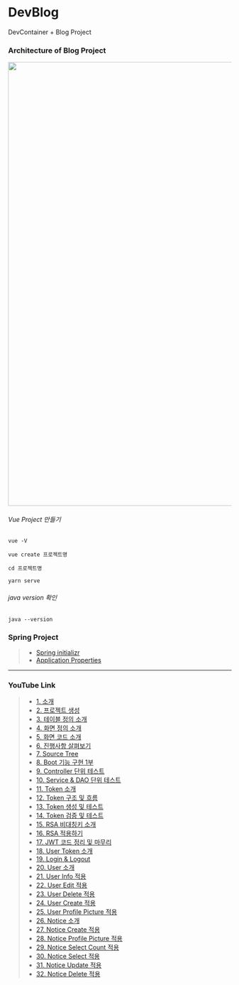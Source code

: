 # DevBlog
DevContainer + Blog Project

### Architecture of Blog Project
<img src="./image/DevBlog.gif" width="1000"></img>

###### Vue Project 만들기

```
vue -V

vue create 프로젝트명

cd 프로젝트명

yarn serve
```

###### java version 확인

```
java --version
```

### Spring Project
> * [Spring initializr](https://start.spring.io/)
> * [Application Properties](https://docs.spring.io/spring-boot/docs/current/reference/html/application-properties.html)


----
### YouTube Link

> * [1. 소개](https://youtu.be/oZcTz9lYOqw)
> * [2. 프로젝트 생성](https://youtu.be/9X4LIJJ4SlQ)
> * [3. 테이블 정의 소개](https://youtu.be/mpc99M_r_2M)
> * [4. 화면 정의 소개](https://youtu.be/oxW46UYkBFs)
> * [5. 화면 코드 소개](https://youtu.be/Uk7plVujni0)
> * [6. 진행사항 살펴보기](https://youtu.be/2fWKPBKV30w)
> * [7. Source Tree](https://youtu.be/vIPpkJu4acU)
> * [8. Boot 기능 구현 1부](https://youtu.be/I9eJuQevfD0)
> * [9. Controller 단위 테스트](https://youtu.be/hiPMGrFPQgU)
> * [10. Service & DAO 단위 테스트](https://youtu.be/iE30vOGdRPM)
> * [11. Token 소개](https://youtu.be/lnnCijQuTnQ)
> * [12. Token 구조 및 흐름](https://youtu.be/i5rp3mvFvLA)
> * [13. Token 생성 및 테스트](https://youtu.be/Nn9aXiyOnwk)
> * [14. Token 검증 및 테스트](https://youtu.be/W4xQVo82hhE)
> * [15. RSA 비대칭키 소개](https://youtu.be/fNWFtAFpiuI)
> * [16. RSA 적용하기](https://youtu.be/R29cAazcKqA)
> * [17. JWT 코드 정리 및 마무리](https://youtu.be/wAcYFsyddrg)
> * [18. User Token 소개](https://youtu.be/amVh7Sl-ieM)
> * [19. Login & Logout](https://youtu.be/59cUc0evZDg)
> * [20. User 소개](https://youtu.be/Jkbf5co3Ftw)
> * [21. User Info 적용](https://youtu.be/5Ia1THJ1KSs)
> * [22. User Edit 적용](https://youtu.be/nUHTkGe5Te4)
> * [23. User Delete 적용](https://youtu.be/g517yoiTuK4)
> * [24. User Create 적용](https://youtu.be/VRI7_omgKjk)
> * [25. User Profile Picture 적용](https://youtu.be/j75a919FBg8)
> * [26. Notice 소개](https://youtu.be/M98ZbhtWi9w)
> * [27. Notice Create 적용](https://youtu.be/2Fnt9chOrD4)
> * [28. Notice Profile Picture 적용](https://youtu.be/iTVda7ENpSU)
> * [29. Notice Select Count 적용](https://youtu.be/lh1rKLeGpUU)
> * [30. Notice Select 적용](https://youtu.be/LOch84wt1Wg)
> * [31. Notice Update 적용](https://youtu.be/FNWPcWysQCA)
> * [32. Notice Delete 적용](https://youtu.be/SvHO7PK_f0M)
